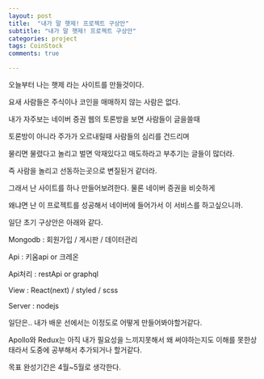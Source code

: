 ```yaml
---
layout: post
title:  "내가 말 햇제! 프로젝트 구상안"
subtitle: "내가 말 햇제! 프로젝트 구상안"
categories: project
tags: CoinStock
comments: true

---
```


오늘부터 나는 햇제 라는 사이트를 만들것이다.

요새 사람들은 주식이나 코인을 매매하지 않는 사람은 없다.

내가 자주보는 네이버 증권 웹의 토론방을 보면 사람들이 글을쓸때

토론방이 아니라 주가가 오르내릴때 사람들의 심리를 건드리며

물리면 물렸다고 놀리고 벌면 악재있다고 매도하라고 부추기는 글들이 많더라.

즉 사람을 놀리고 선동하는곳으로 변질된거 같더라.

그래서 난 사이트를 하나 만들어보려한다. 물론 네이버 증권을 비슷하게

왜냐면 난 이 프로젝트를 성공해서 네이버에 들어가서 이 서비스를 하고싶으니까.

일단 초기 구상안은 아래와 같다.

Mongodb : 회원가입 / 게시판 / 데이터관리

Api : 키움api or 크레온

Api처리 : restApi or graphql

View : React(next) / styled / scss

Server : nodejs 

일단은.. 내가 배운 선에서는 이정도로 어떻게 만들어봐야할거같다.

Apollo와 Redux는 아직 내가 필요성을 느끼지못해서 왜 써야하는지도 이해를 못한상태라서 도중에 공부해서 추가되거나 할거같다.

목표 완성기간은 4월~5월로 생각한다.